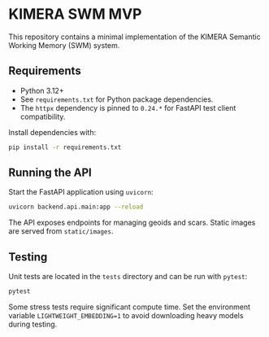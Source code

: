 # KIMERA SWM MVP

This repository contains a minimal implementation of the KIMERA Semantic Working Memory (SWM) system.

## Requirements

- Python 3.12+
- See `requirements.txt` for Python package dependencies.
- The `httpx` dependency is pinned to `0.24.*` for FastAPI test client
  compatibility.

Install dependencies with:

```bash
pip install -r requirements.txt
```

## Running the API

Start the FastAPI application using `uvicorn`:

```bash
uvicorn backend.api.main:app --reload
```

The API exposes endpoints for managing geoids and scars. Static images are served from `static/images`.

## Testing

Unit tests are located in the `tests` directory and can be run with `pytest`:

```bash
pytest
```

Some stress tests require significant compute time. Set the environment variable `LIGHTWEIGHT_EMBEDDING=1` to avoid downloading heavy models during testing.

